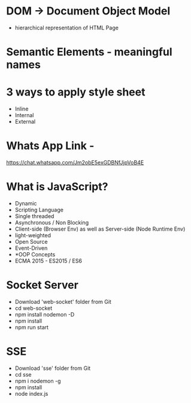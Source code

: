 # DOM -> Document Object Model
- hierarchical representation of HTML Page

# Semantic Elements - meaningful names

# 3 ways to apply style sheet 
- Inline
- Internal
- External

# Whats App Link -
https://chat.whatsapp.com/Jm2obE5exGDBNfJjpVoB4E



# What is JavaScript?
- Dynamic
- Scripting Language
- Single threaded
- Asynchronous / Non Blocking
- Client-side (Browser Env) as well as Server-side (Node Runtime Env)  
- light-weighted
- Open Source
- Event-Driven
- *OOP Concepts
- ECMA 2015 - ES2015 / ES6


# Socket Server
- Download 'web-socket' folder from Git
- cd web-socket
- npm install nodemon -D
- npm install
- npm run start

# SSE
- Download 'sse' folder from Git
- cd sse
- npm i nodemon -g
- npm install
- node index.js